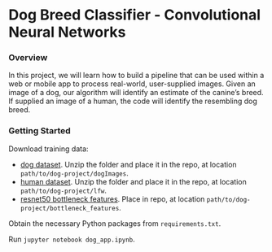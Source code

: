 # Dog Breed Classifier - Convolutional Neural Networks

### Overview

In this project, we will learn how to build a pipeline that can be used within a web or mobile app to process real-world, user-supplied images.  Given an image of a dog, our algorithm will identify an estimate of the canine’s breed.  If supplied an image of a human, the code will identify the resembling dog breed.

### Getting Started

Download training data:
* [dog dataset](https://s3-us-west-1.amazonaws.com/udacity-aind/dog-project/dogImages.zip).  Unzip the folder and place it in the repo, at location `path/to/dog-project/dogImages`.
* [human dataset](https://s3-us-west-1.amazonaws.com/udacity-aind/dog-project/lfw.zip).  Unzip the folder and place it in the repo, at location `path/to/dog-project/lfw`.
* [resnet50 bottleneck features](https://s3-us-west-1.amazonaws.com/udacity-aind/dog-project/DogResnet50Data.npz). Place in repo, at location `path/to/dog-project/bottleneck_features`.

Obtain the necessary Python packages from `requirements.txt`.

Run `jupyter notebook dog_app.ipynb`.
